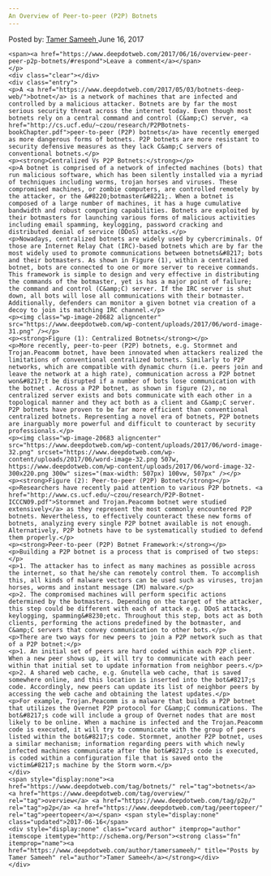 ```yaml
---
An Overview of Peer-to-peer (P2P) Botnets
---
```

<article class="post-listing post-20669 post type-post status-publish format-standard has-post-thumbnail hentry  tag-botnets tag-overview tag-p2p tag-peertopeer">
    <div class="post-inner">
        <span>Posted by: <a href="https://www.deepdotweb.com/author/tamersameeh/" title="">Tamer Sameeh </a></span>
    <span>June 16, 2017</span>
    
    <span><a href="https://www.deepdotweb.com/2017/06/16/overview-peer-peer-p2p-botnets/#respond">Leave a comment</a></span>
    </p>
    <div class="clear"></div>
    <div class="entry">
    <p>A <a href="https://www.deepdotweb.com/2017/05/03/botnets-deep-web/">botnet</a> is a network of machines that are infected and controlled by a malicious attacker. Botnets are by far the most serious security threat across the internet today. Even though most botnets rely on a central command and control (C&amp;C) server, <a href="http://cs.ucf.edu/~czou/research/P2PBotnets-bookChapter.pdf">peer-to-peer (P2P) botnets</a> have recently emerged as more dangerous forms of botnets. P2P botnets are more resistant to security defensive measures as they lack C&amp;C servers of conventional botnets.</p>
    <p><strong>Centralized Vs P2P Botnets:</strong></p>
    <p>A botnet is comprised of a network of infected machines (bots) that run malicious software, which has been silently installed via a myriad of techniques including worms, trojan horses and viruses. These compromised machines, or zombie computers, are controlled remotely by the attacker, or the &#8220;botmaster&#8221;. When a botnet is composed of a large number of machines, it has a huge cumulative bandwidth and robust computing capabilities. Botnets are exploited by their botmasters for launching various forms of malicious activities including email spamming, keylogging, password cracking and distributed denial of service (DDoS) attacks.</p>
    <p>Nowadays, centralized botnets are widely used by cybercriminals. Of those are Internet Relay Chat (IRC)-based botnets which are by far the most widely used to promote communications between botnets&#8217; bots and their botmasters. As shown in Figure (1), within a centralized botnet, bots are connected to one or more server to receive commands. This framework is simple to design and very effective in distributing the commands of the botmaster, yet is has a major point of failure; the command and control (C&amp;C) server. If the IRC server is shut down, all bots will lose all communications with their botmaster. Additionally, defenders can monitor a given botnet via creation of a decoy to join its matching IRC channel.</p>
    <p><img class="wp-image-20682 aligncenter" src="https://www.deepdotweb.com/wp-content/uploads/2017/06/word-image-31.png" /></p>
    <p><strong>Figure (1): Centralized Botnets</strong></p>
    <p>More recently, peer-to-peer (P2P) botnets, e.g. Stormnet and Trojan.Peacomm botnet, have been innovated when attackers realized the limitations of conventional centralized botnets. Similarly to P2P networks, which are compatible with dynamic churn (i.e. peers join and leave the network at a high rate), communication across a P2P botnet won&#8217;t be disrupted if a number of bots lose communication with the botnet . Across a P2P botnet, as shown in figure (2), no centralized server exists and bots communicate with each other in a topological manner and they act both as a client and C&amp;C server. P2P botnets have proven to be far more efficient than conventional centralized botnets. Representing a novel era of botnets, P2P botnets are inarguably more powerful and difficult to counteract by security professionals.</p>
    <p><img class="wp-image-20683 aligncenter" src="https://www.deepdotweb.com/wp-content/uploads/2017/06/word-image-32.png" srcset="https://www.deepdotweb.com/wp-content/uploads/2017/06/word-image-32.png 507w, https://www.deepdotweb.com/wp-content/uploads/2017/06/word-image-32-300x220.png 300w" sizes="(max-width: 507px) 100vw, 507px" /></p>
    <p><strong>Figure (2): Peer-to-peer (P2P) Botnet</strong></p>
    <p>Researchers have recently paid attention to various P2P botnets. <a href="http://www.cs.ucf.edu/~czou/research/P2P-Botnet-ICCCN09.pdf">Stormnet and Trojan.Peacomm botnet were studied extensively</a> as they represent the most commonly encountered P2P botnets. Nevertheless, to effectively counteract these new forms of botnets, analyzing every single P2P botnet available is not enough. Alternatively, P2P botnets have to be systematically studied to defend them properly.</p>
    <p><strong>Peer-to-peer (P2P) Botnet Framework:</strong></p>
    <p>Building a P2P botnet is a process that is comprised of two steps:</p>
    <p>1. The attacker has to infect as many machines as possible across the internet, so that he/she can remotely control them. To accomplish this, all kinds of malware vectors can be used such as viruses, trojan horses, worms and instant message (IM) malware.</p>
    <p>2. The compromised machines will perform specific actions determined by the botmasters. Depending on the target of the attacker, this step could be different with each of attack e.g. DDoS attacks, keylogging, spamming&#8230;etc. Throughout this step, bots act as both clients, performing the actions predefined by the botmaster, and C&amp;C servers that convey communication to other bots.</p>
    <p>There are two ways for new peers to join a P2P network such as that of a P2P botnet:</p>
    <p>1. An initial set of peers are hard coded within each P2P client. When a new peer shows up, it will try to communicate with each peer within that initial set to update information from neighbor peers.</p>
    <p>2. A shared web cache, e.g. Gnutella web cache, that is saved somewhere online, and this location is inserted into the bot&#8217;s code. Accordingly, new peers can update its list of neighbor peers by accessing the web cache and obtaining the latest updates.</p>
    <p>For example, Trojan.Peacomm is a malware that builds a P2P botnet that utilizes the Overnet P2P protocol for C&amp;C communications. The bot&#8217;s code will include a group of Overnet nodes that are most likely to be online. When a machine is infected and the Trojan.Peacomm code is executed, it will try to communicate with the group of peers listed within the bot&#8217;s code. Stormnet, another P2P botnet, uses a similar mechanism; information regarding peers with which newly infected machines communicate after the bot&#8217;s code is executed, is coded within a configuration file that is saved onto the victim&#8217;s machine by the Storm worm.</p>
    </div>
    <span style="display:none"><a href="https://www.deepdotweb.com/tag/botnets/" rel="tag">botnets</a> <a href="https://www.deepdotweb.com/tag/overview/" rel="tag">overview</a> <a href="https://www.deepdotweb.com/tag/p2p/" rel="tag">p2p</a> <a href="https://www.deepdotweb.com/tag/peertopeer/" rel="tag">peertopeer</a></span> <span style="display:none" class="updated">2017-06-16</span>
    <div style="display:none" class="vcard author" itemprop="author" itemscope itemtype="http://schema.org/Person"><strong class="fn" itemprop="name"><a href="https://www.deepdotweb.com/author/tamersameeh/" title="Posts by Tamer Sameeh" rel="author">Tamer Sameeh</a></strong></div>
    </div>
</article>

